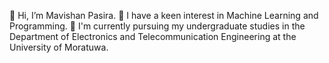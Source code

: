 👋 Hi, I’m Mavishan Pasira.
👀 I have a keen interest in Machine Learning and Programming.
🌱 I'm currently pursuing my undergraduate studies in the Department of Electronics and Telecommunication Engineering at the University of Moratuwa.


<!---
pasiramavishan/pasiramavishan is a ✨ special ✨ repository because its `README.md` (this file) appears on your GitHub profile.
You can click the Preview link to take a look at your changes.
--->

